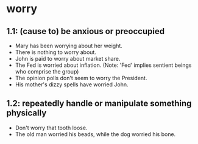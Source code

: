 # worry
## 1.1: (cause to) be anxious or preoccupied

  *  Mary has been worrying about her weight.
  *  There is nothing to worry about.
  *  John is paid to worry about market share.
  *  The Fed is worried about inflation. (Note: 'Fed' implies sentient beings who comprise the group)
  *  The opinion polls don't seem to worry the President.
  *  His mother's dizzy spells have worried John.

## 1.2: repeatedly handle or manipulate something physically

  *  Don't worry that tooth loose.
  *  The old man worried his beads, while the dog worried his bone.
